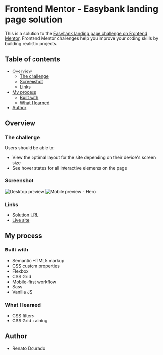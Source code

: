 # Frontend Mentor - Easybank landing page solution

This is a solution to the [Easybank landing page challenge on Frontend Mentor](https://www.frontendmentor.io/challenges/easybank-landing-page-WaUhkoDN). Frontend Mentor challenges help you improve your coding skills by building realistic projects. 

## Table of contents

- [Overview](#overview)
  - [The challenge](#the-challenge)
  - [Screenshot](#screenshot)
  - [Links](#links)
- [My process](#my-process)
  - [Built with](#built-with)
  - [What I learned](#what-i-learned)
- [Author](#author)


## Overview

### The challenge

Users should be able to:

- View the optimal layout for the site depending on their device's screen size
- See hover states for all interactive elements on the page


### Screenshot

![Desktop preview](./easybank_desktop.gif)
![Mobile preview - Hero](./easybanck_mobile.gif)


### Links
  
  - [Solution URL](https://github.com/RenatoDourad0/Project_Easybank_Landing_Page_FrontendMentor)
  - [Live site](https://renatodourad0.github.io/Project_Easybank_Landing_Page_FrontendMentor/)
  
  
## My process

### Built with

- Semantic HTML5 markup
- CSS custom properties
- Flexbox
- CSS Grid
- Mobile-first workflow
- Sass
- Vanilla JS


### What I learned

- CSS filters
- CSS Grid training


## Author

- Renato Dourado
